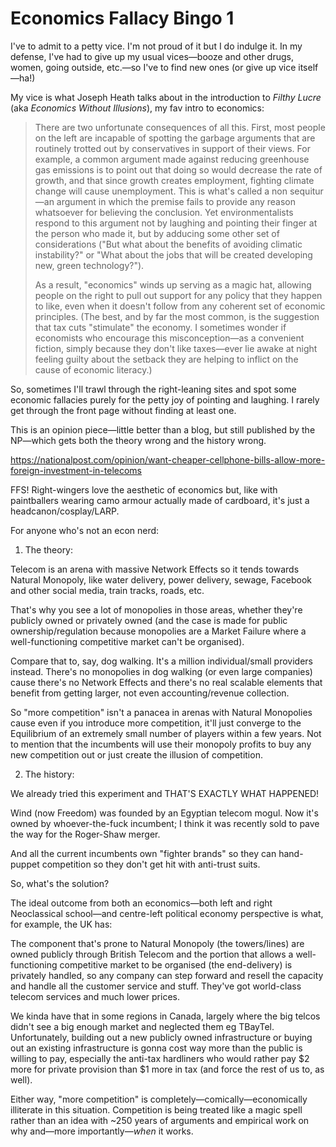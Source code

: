 # Economics Fallacy Bingo 1

I've to admit to a petty vice. I'm not proud of it but I do indulge it. In my defense, I've had to give up my usual vices—booze and other drugs, women, going outside, etc.—so I've to find new ones (or give up vice itself—ha!)

My vice is what Joseph Heath talks about in the introduction to _Filthy Lucre_ (aka _Economics Without Illusions_), my fav intro to economics:

> There are two unfortunate consequences of all this. First, most people on the left are incapable of spotting the garbage arguments that are routinely trotted out by conservatives in support of their views. For example, a common argument made against reducing greenhouse gas emissions is to point out that doing so would decrease the rate of growth, and that since growth creates employment, fighting climate change will cause unemployment. This is what's called a non sequitur—an argument in which the premise fails to provide any reason whatsoever for believing the conclusion. Yet environmentalists respond to this argument not by laughing and pointing their finger at the person who made it, but by adducing some other set of considerations ("But what about the benefits of avoiding climatic instability?" or "What about the jobs that will be created developing new, green technology?").
> 
> As a result, "economics" winds up serving as a magic hat, allowing people on the right to pull out support for any policy that they happen to like, even when it doesn't follow from any coherent set of economic principles. (The best, and by far the most common, is the suggestion that tax cuts "stimulate" the economy. I sometimes wonder if economists who encourage this misconception—as a convenient fiction, simply because they don't like taxes—ever lie awake at night feeling guilty about the setback they are helping to inflict on the cause of economic literacy.)

So, sometimes I'll trawl through the right-leaning sites and spot some economic fallacies purely for the petty joy of pointing and laughing. I rarely get through the front page without finding at least one.

This is an opinion piece—little better than a blog, but still published by the NP—which gets both the theory wrong and the history wrong.

https://nationalpost.com/opinion/want-cheaper-cellphone-bills-allow-more-foreign-investment-in-telecoms

FFS! Right-wingers love the aesthetic of economics but, like with paintballers wearing camo armour actually made of cardboard, it's just a headcanon/cosplay/LARP.

For anyone who's not an econ nerd:

1. The theory:

Telecom is an arena with massive Network Effects so it tends towards Natural Monopoly, like water delivery, power delivery, sewage, Facebook and other social media, train tracks, roads, etc.

That's why you see a lot of monopolies in those areas, whether they're publicly owned or privately owned (and the case is made for public ownership/regulation because monopolies are a Market Failure where a well-functioning competitive market can't be organised).

Compare that to, say, dog walking. It's a million individual/small providers instead. There's no monopolies in dog walking (or even large companies) cause there's no Network Effects and there's no real scalable elements that benefit from getting larger, not even accounting/revenue collection.

So "more competition" isn't a panacea in arenas with Natural Monopolies cause even if you introduce more competition, it'll just converge to the Equilibrium of an extremely small number of players within a few years. Not to mention that the incumbents will use their monopoly profits to buy any new competition out or just create the illusion of competition.

2. The history:

We already tried this experiment and THAT'S EXACTLY WHAT HAPPENED!

Wind (now Freedom) was founded by an Egyptian telecom mogul. Now it's owned by whoever-the-fuck incumbent; I think it was recently sold to pave the way for the Roger-Shaw merger.

And all the current incumbents own "fighter brands" so they can hand-puppet competition so they don't get hit with anti-trust suits.

So, what's the solution?

The ideal outcome from both an economics—both left and right Neoclassical school—and centre-left political economy perspective is what, for example, the UK has:

The component that's prone to Natural Monopoly (the towers/lines) are owned publicly through British Telecom and the portion that allows a well-functioning competitive market to be organised (the end-delivery) is privately handled, so any company can step forward and resell the capacity and handle all the customer service and stuff. They've got world-class telecom services and much lower prices.

We kinda have that in some regions in Canada, largely where the big telcos didn't see a big enough market and neglected them eg TBayTel. Unfortunately, building out a new publicly owned infrastructure or buying out an existing infrastructure is gonna cost way more than the public is willing to pay, especially the anti-tax hardliners who would rather pay $2 more for private provision than $1 more in tax (and force the rest of us to, as well).

Either way, "more competition" is completely—comically—economically illiterate in this situation. Competition is being treated like a magic spell rather than an idea with ~250 years of arguments and empirical work on why and—more importantly—_when_ it works.
